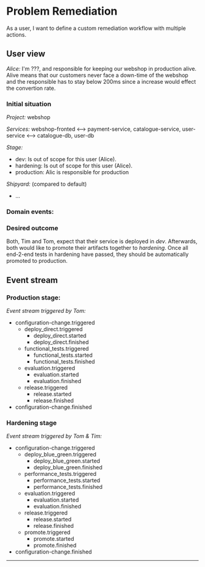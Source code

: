 # Problem Remediation

As a user, I want to define a custom remediation workflow with multiple actions.

## User view

*Alice:* I'm ???, and responsible for keeping our webshop in production alive. Alive means that our customers never face a down-time of the webshop and the responsible has to stay below 200ms since a increase would effect the convertion rate.  

### Initial situation

*Project:* webshop

*Services:*  webshop-fronted <--> payment-service, catalogue-service, user-service <--> catalogue-db, user-db

*Stage:*
- dev: Is out of scope for this user (Alice). 
- hardening: Is out of scope for this user (Alice). 
- production: Alic is responsible for production

*Shipyard:* (compared to default)
- ...

### Domain events: 


</p>
</details>

### Desired outcome

Both, Tim and Tom, expect that their service is deployed in *dev*. Afterwards, both would like to promote their artifacts together to *hardening*. Once all end-2-end tests in hardening have passed, they should be automatically promoted to production.

## Event stream

### Production stage:

*Event stream triggered by Tom:* 
- configuration-change.triggered
  - deploy_direct.triggered 
    - deploy_direct.started 
    - deploy_direct.finished
  - functional_tests.triggered
    - functional_tests.started
    - functional_tests.finished
  - evaluation.triggered
    - evaluation.started
    - evaluation.finished
  - release.triggered
    - release.started
    - release.finished
- configuration-change.finished

### Hardening stage

*Event stream triggered by Tom & Tim:*
- configuration-change.triggered
  - deploy_blue_green.triggered 
    - deploy_blue_green.started 
    - deploy_blue_green.finished
  - performance_tests.triggered
    - performance_tests.started
    - performance_tests.finished
  - evaluation.triggered
    - evaluation.started
    - evaluation.finished
  - release.triggered
    - release.started
    - release.finished
  - promote.triggered
    - promote.started
    - promote.finished
- configuration-change.finished

---

